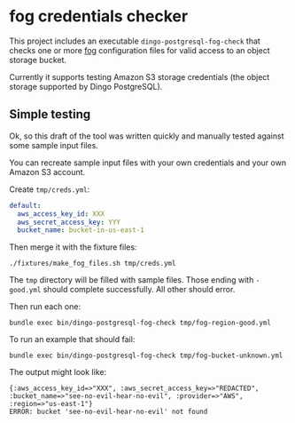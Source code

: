# fog credentials checker

This project includes an executable `dingo-postgresql-fog-check` that checks one or more [fog](https://fog.io) configuration files for valid access to an object storage bucket.

Currently it supports testing Amazon S3 storage credentials (the object storage supported by Dingo PostgreSQL).

## Simple testing

Ok, so this draft of the tool was written quickly and manually tested against some sample input files.

You can recreate sample input files with your own credentials and your own Amazon S3 account.

Create `tmp/creds.yml`:

```yaml
default:
  aws_access_key_id: XXX
  aws_secret_access_key: YYY
  bucket_name: bucket-in-us-east-1
```

Then merge it with the fixture files:

```
./fixtures/make_fog_files.sh tmp/creds.yml
```

The `tmp` directory will be filled with sample files. Those ending with `-good.yml` should complete successfully. All other should error.

Then run each one:

```
bundle exec bin/dingo-postgresql-fog-check tmp/fog-region-good.yml
```

To run an example that should fail:

```
bundle exec bin/dingo-postgresql-fog-check tmp/fog-bucket-unknown.yml
```

The output might look like:

```
{:aws_access_key_id=>"XXX", :aws_secret_access_key=>"REDACTED", :bucket_name=>"see-no-evil-hear-no-evil", :provider=>"AWS", :region=>"us-east-1"}
ERROR: bucket 'see-no-evil-hear-no-evil' not found
```
